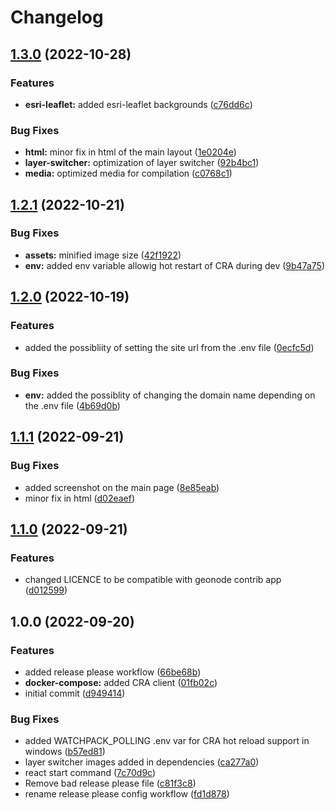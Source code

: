 # Changelog

## [1.3.0](https://github.com/phardy-egis/django-geonode-gdc-frontend/compare/v1.2.1...v1.3.0) (2022-10-28)


### Features

* **esri-leaflet:** added esri-leaflet backgrounds ([c76dd6c](https://github.com/phardy-egis/django-geonode-gdc-frontend/commit/c76dd6c99cd79a005fd1e382dfe78ca6c2ffd38b))


### Bug Fixes

* **html:** minor fix in html of the main layout ([1e0204e](https://github.com/phardy-egis/django-geonode-gdc-frontend/commit/1e0204eab53e4bfd88aca9f51b0c38470c9dae62))
* **layer-switcher:** optimization of layer switcher ([92b4bc1](https://github.com/phardy-egis/django-geonode-gdc-frontend/commit/92b4bc164461b142dd621a6d035c75daa4d93d40))
* **media:** optimized media for compilation ([c0768c1](https://github.com/phardy-egis/django-geonode-gdc-frontend/commit/c0768c151121cd9390c995acf48dc8b28af9117d))

## [1.2.1](https://github.com/phardy-egis/django-geonode-gdc-frontend/compare/v1.2.0...v1.2.1) (2022-10-21)


### Bug Fixes

* **assets:** minified image size ([42f1922](https://github.com/phardy-egis/django-geonode-gdc-frontend/commit/42f1922179850ac9746aff975b62be28065fdeaa))
* **env:** added env variable allowig hot restart of CRA during dev ([9b47a75](https://github.com/phardy-egis/django-geonode-gdc-frontend/commit/9b47a755cbbecfc0dd8b952719fd11440a96db91))

## [1.2.0](https://github.com/phardy-egis/django-geonode-gdc-frontend/compare/v1.1.1...v1.2.0) (2022-10-19)


### Features

* added the possibliity of setting the site url from the .env file ([0ecfc5d](https://github.com/phardy-egis/django-geonode-gdc-frontend/commit/0ecfc5d598ea5f1911b412c010e870ad957ef8e3))


### Bug Fixes

* **env:** added the possiblity of changing the domain name depending on the .env file ([4b69d0b](https://github.com/phardy-egis/django-geonode-gdc-frontend/commit/4b69d0bd4b7f737aff09893f51878fa8b56650f3))

## [1.1.1](https://github.com/Inogeo/gdc-frontend/compare/v1.1.0...v1.1.1) (2022-09-21)


### Bug Fixes

* added screenshot on the main page ([8e85eab](https://github.com/Inogeo/gdc-frontend/commit/8e85eab7fd2941ef1b5370c88abe7d0c89f23031))
* minor fix in html ([d02eaef](https://github.com/Inogeo/gdc-frontend/commit/d02eaefd7fb2cee1e769f789f332f351edb1b2fa))

## [1.1.0](https://github.com/Inogeo/gdc-frontend/compare/v1.0.0...v1.1.0) (2022-09-21)


### Features

* changed LICENCE to be compatible with geonode contrib app ([d012599](https://github.com/Inogeo/gdc-frontend/commit/d012599a151d27106dfeb71b9e91209c57b2cbc8))

## 1.0.0 (2022-09-20)


### Features

* added release please workflow ([66be68b](https://github.com/Inogeo/gdc-frontend/commit/66be68b0319b2d4f57c1120e004adb457b661693))
* **docker-compose:** added CRA client ([01fb02c](https://github.com/Inogeo/gdc-frontend/commit/01fb02c43d196bb9111cd815ab2eab5fdc095e03))
* initial commit ([d949414](https://github.com/Inogeo/gdc-frontend/commit/d949414b6211731cc3173c7bb1db44c257925398))


### Bug Fixes

* added  WATCHPACK_POLLING .env var for CRA hot reload support in windows ([b57ed81](https://github.com/Inogeo/gdc-frontend/commit/b57ed81598ec3854dee97518d153966f8a1c5d00))
* layer switcher images added in dependencies ([ca277a0](https://github.com/Inogeo/gdc-frontend/commit/ca277a023e31a421cbbcb9609d052e456608a5b9))
* react start command ([7c70d9c](https://github.com/Inogeo/gdc-frontend/commit/7c70d9c1db894345c8e53b95682e97b933bd4b7d))
* Remove bad release please file ([c81f3c8](https://github.com/Inogeo/gdc-frontend/commit/c81f3c82ec4709dfd5f3ef3d1422dea7232d1166))
* rename release please config workflow ([fd1d878](https://github.com/Inogeo/gdc-frontend/commit/fd1d878ebf04f6bdf84b49286b2d384a8ba031b2))
